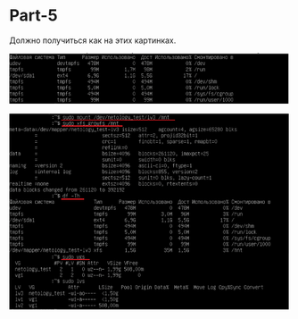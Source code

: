 # Part-5

Должно получиться как на этих картинках.

![](https://github.com/ihusainov/part-5/blob/main/Pic/1.png?raw=true)

![](https://github.com/ihusainov/part-5/blob/main/Pic/2.png?raw=true)

